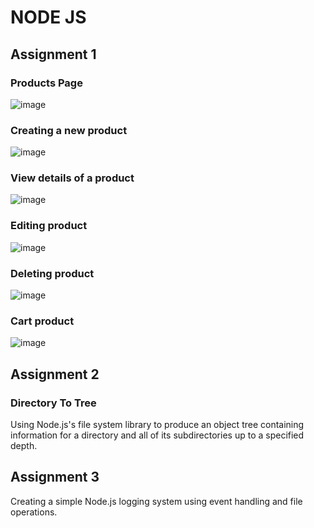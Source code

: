 ﻿# NODE JS
## Assignment 1
### Products Page
![image](https://github.com/user-attachments/assets/1ab27f8a-0cb9-4ca3-8073-4745c9abd114)
### Creating a new product
![image](https://github.com/user-attachments/assets/de7b8b1c-b2d8-4efd-b3fa-9a079b4d2ef1)

### View details of a product
![image](https://github.com/user-attachments/assets/a743229e-aa75-4cb8-af09-7eb201452123)

### Editing product
![image](https://github.com/user-attachments/assets/a48c51cf-222b-42fe-ba88-707ffb69416f)

### Deleting product
![image](https://github.com/user-attachments/assets/78f5c18d-cdb2-46ee-9dbe-110f0264d299)

### Cart product
![image](https://github.com/user-attachments/assets/bc167671-e02c-4e35-bd40-902d64b42a3d)

## Assignment 2
### Directory To Tree
Using Node.js's file system library to produce an object tree containing information for a directory and all of its subdirectories up to a specified depth.

## Assignment 3
Creating a simple Node.js logging system using event handling and file operations.
